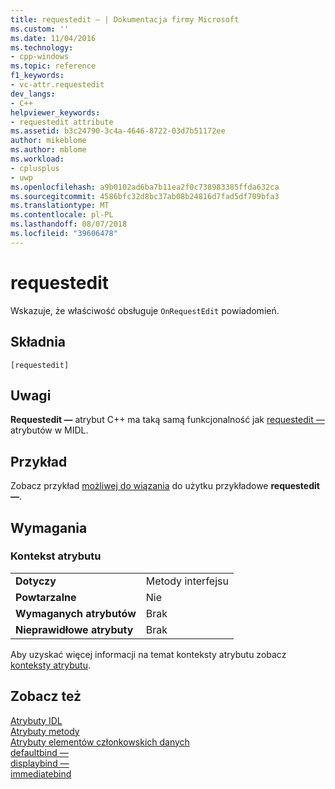 ```yaml
---
title: requestedit — | Dokumentacja firmy Microsoft
ms.custom: ''
ms.date: 11/04/2016
ms.technology:
- cpp-windows
ms.topic: reference
f1_keywords:
- vc-attr.requestedit
dev_langs:
- C++
helpviewer_keywords:
- requestedit attribute
ms.assetid: b3c24790-3c4a-4646-8722-03d7b51172ee
author: mikeblome
ms.author: mblome
ms.workload:
- cplusplus
- uwp
ms.openlocfilehash: a9b0102ad6ba7b11ea2f0c738983385ffda632ca
ms.sourcegitcommit: 4586bfc32d8bc37ab08b24816d7fad5df709bfa3
ms.translationtype: MT
ms.contentlocale: pl-PL
ms.lasthandoff: 08/07/2018
ms.locfileid: "39606478"
---
```

# <a name="requestedit"></a>requestedit
Wskazuje, że właściwość obsługuje `OnRequestEdit` powiadomień.  
  
## <a name="syntax"></a>Składnia  
  
```  
[requestedit]  
```  
  
## <a name="remarks"></a>Uwagi  
 **Requestedit —** atrybut C++ ma taką samą funkcjonalność jak [requestedit —](http://msdn.microsoft.com/library/windows/desktop/aa367155) atrybutów w MIDL.  
  
## <a name="example"></a>Przykład  
 Zobacz przykład [możliwej do wiązania](../windows/bindable.md) do użytku przykładowe **requestedit —**.  
  
## <a name="requirements"></a>Wymagania  
  
### <a name="attribute-context"></a>Kontekst atrybutu  
  
|||  
|-|-|  
|**Dotyczy**|Metody interfejsu|  
|**Powtarzalne**|Nie|  
|**Wymaganych atrybutów**|Brak|  
|**Nieprawidłowe atrybuty**|Brak|  
  
 Aby uzyskać więcej informacji na temat konteksty atrybutu zobacz [konteksty atrybutu](../windows/attribute-contexts.md).  
  
## <a name="see-also"></a>Zobacz też  
 [Atrybuty IDL](../windows/idl-attributes.md)   
 [Atrybuty metody](../windows/method-attributes.md)   
 [Atrybuty elementów członkowskich danych](../windows/data-member-attributes.md)   
 [defaultbind —](../windows/defaultbind.md)   
 [displaybind —](../windows/displaybind.md)   
 [immediatebind](../windows/immediatebind.md)   